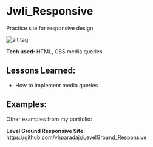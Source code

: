 # Jwli_Responsive

Practice site for responsive design

![alt tag](https://i.imgur.com/ZyODeS1.png)

**Tech used:** HTML, CSS media queries 


## Lessons Learned:
- How to implement media queries


## Examples:
Other examples from my portfolio:

**Level Ground Responsive Site:** https://github.com/vhparadajr/LevelGround_Responsive
